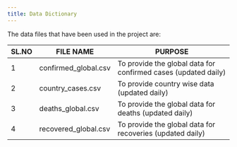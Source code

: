 ```yaml
---
title: Data Dictionary
---
```


The data files that have been used in the project are:

| SL.NO | FILE NAME | PURPOSE |
| --- | --- | --- |
| 1   | confirmed_global.csv | To provide the global data for confirmed cases (updated daily) |
| 2   | country_cases.csv | To provide country wise data (updated daily)|
| 3   | deaths_global.csv | To provide the global data for deaths (updated daily)|
| 4   | recovered_global.csv | To provide the global data for recoveries (updated daily)|